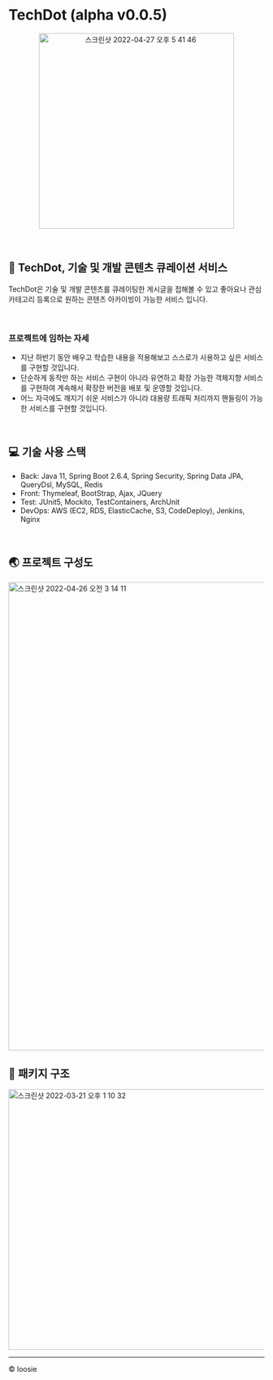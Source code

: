 # TechDot (alpha v0.0.5)

<p align="center"><img width="384" alt="스크린샷 2022-04-27 오후 5 41 46" src="https://user-images.githubusercontent.com/54282927/165478492-ffe7103f-67fd-42c0-8924-4290b62e67f4.png"></p>

<br>

## 👋 TechDot, 기술 및 개발 콘텐츠 큐레이션 서비스
TechDot은 기술 및 개발 콘텐츠를 큐레이팅한 게시글을 접해볼 수 있고 좋아요나 관심 카테고리 등록으로 원하는 콘텐츠 아카이빙이 가능한 서비스 입니다.


<br>

### 프로젝트에 임하는 자세
- 지난 하반기 동안 배우고 학습한 내용을 적용해보고 스스로가 사용하고 싶은 서비스를 구현할 것입니다.
- 단순하게 동작만 하는 서비스 구현이 아니라 유연하고 확장 가능한 객체지향 서비스를 구현하여 계속해서 확장한 버전을 배포 및 운영할 것입니다.
- 어느 자극에도 깨지기 쉬운 서비스가 아니라 대용량 트래픽 처리까지 핸들링이 가능한 서비스를 구현할 것입니다.

<br>

## 💻 기술 사용 스택
- Back: Java 11, Spring Boot 2.6.4, Spring Security, Spring Data JPA, QueryDsl, MySQL, Redis
- Front: Thymeleaf, BootStrap, Ajax, JQuery
- Test: JUnit5, Mockito, TestContainers, ArchUnit
- DevOps: AWS (EC2, RDS, ElasticCache, S3, CodeDeploy), Jenkins, Nginx

<br>

## 🌏 프로젝트 구성도
<img width="920" alt="스크린샷 2022-04-26 오전 3 14 11" src="https://user-images.githubusercontent.com/54282927/165149071-60ef7426-b576-45f1-a092-80404994b679.png">


<br>

## 🔗 패키지 구조
<img width="512" alt="스크린샷 2022-03-21 오후 1 10 32" src="https://user-images.githubusercontent.com/54282927/159204339-fae9a799-77f6-4f83-a45f-c329630a00ee.png">



---
© loosie
